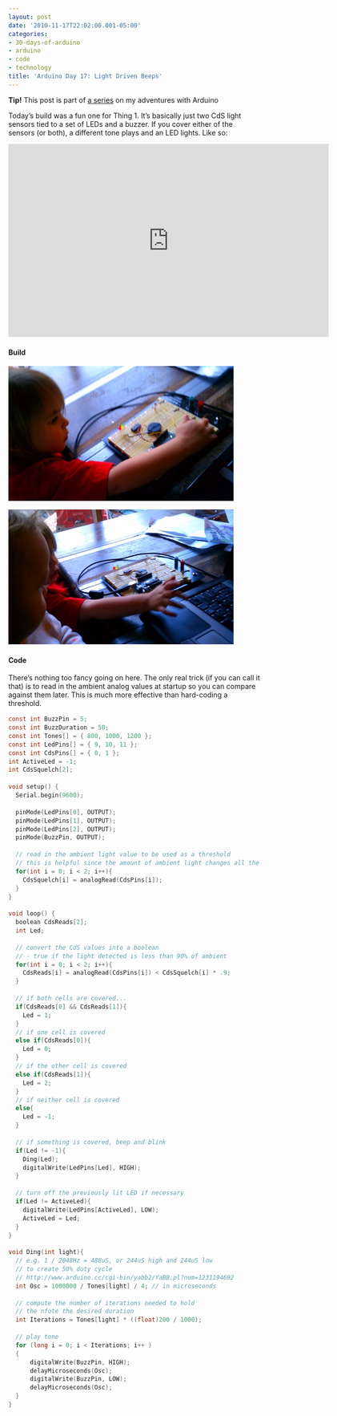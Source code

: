 ```yaml
---
layout: post
date: '2010-11-17T22:02:00.001-05:00'
categories:
- 30-days-of-arduino
- arduino
- code
- technology
title: 'Arduino Day 17: Light Driven Beeps'
---
```


**Tip!** This post is part of [a series](/tag/30-days-of-arduino) on my adventures with Arduino

Today’s build was a fun one for Thing 1. It’s basically just two CdS light sensors tied to a set of LEDs and a buzzer. If you cover either of the sensors (or both), a different tone plays and an LED lights. Like so:  

<iframe width="640" height="385" src="https://www.youtube.com/embed/NFDGEEr8ydQ" title="Arduino Day 17: Fun with light-controlled buzzers" frameborder="0" allow="accelerometer; autoplay; clipboard-write; encrypted-media; gyroscope; picture-in-picture; web-share" allowfullscreen></iframe>

#### Build

![](/assets/2010/IMAG0800.jpg)

![](/assets/2010/IMAG0803.jpg)  

#### Code

There’s nothing too fancy going on here. The only real trick (if you can call it that) is to read in the ambient analog values at startup so you can compare against them later. This is much more effective than hard-coding a threshold.

```c
const int BuzzPin = 5;
const int BuzzDuration = 50; 
const int Tones[] = { 800, 1000, 1200 };
const int LedPins[] = { 9, 10, 11 };
const int CdsPins[] = { 0, 1 };
int ActiveLed = -1;
int CdsSquelch[2];

void setup() {
  Serial.begin(9600);

  pinMode(LedPins[0], OUTPUT);    
  pinMode(LedPins[1], OUTPUT);    
  pinMode(LedPins[2], OUTPUT);    
  pinMode(BuzzPin, OUTPUT);

  // read in the ambient light value to be used as a threshold
  // this is helpful since the amount of ambient light changes all the time
  for(int i = 0; i < 2; i++){
    CdsSquelch[i] = analogRead(CdsPins[i]);
  }  
}

void loop() {
  boolean CdsReads[2];
  int Led;
  
  // convert the CdS values into a boolean
  // - true if the light detected is less than 90% of ambient
  for(int i = 0; i < 2; i++){
    CdsReads[i] = analogRead(CdsPins[i]) < CdsSquelch[i] * .9;
  }

  // if both cells are covered...
  if(CdsReads[0] && CdsReads[1]){
    Led = 1; 
  }  
  // if one cell is covered
  else if(CdsReads[0]){
    Led = 0; 
  }
  // if the other cell is covered
  else if(CdsReads[1]){
    Led = 2; 
  }
  // if neither cell is covered
  else{
    Led = -1; 
  }
  
  // if something is covered, beep and blink
  if(Led != -1){
    Ding(Led); 
    digitalWrite(LedPins[Led], HIGH);
  }
  
  // turn off the previously lit LED if necessary
  if(Led != ActiveLed){
    digitalWrite(LedPins[ActiveLed], LOW);
    ActiveLed = Led;
  }
}

void Ding(int light){
  // e.g. 1 / 2048Hz = 488uS, or 244uS high and 244uS low
  // to create 50% duty cycle
  // http://www.arduino.cc/cgi-bin/yabb2/YaBB.pl?num=1231194692
  int Osc = 1000000 / Tones[light] / 4; // in microseconds
  
  // compute the number of iterations needed to hold
  // the nfote the desired duration
  int Iterations = Tones[light] * ((float)200 / 1000);
  
  // play tone
  for (long i = 0; i < Iterations; i++ )
  {
      digitalWrite(BuzzPin, HIGH);
      delayMicroseconds(Osc);
      digitalWrite(BuzzPin, LOW);
      delayMicroseconds(Osc);
  }  
}
```
